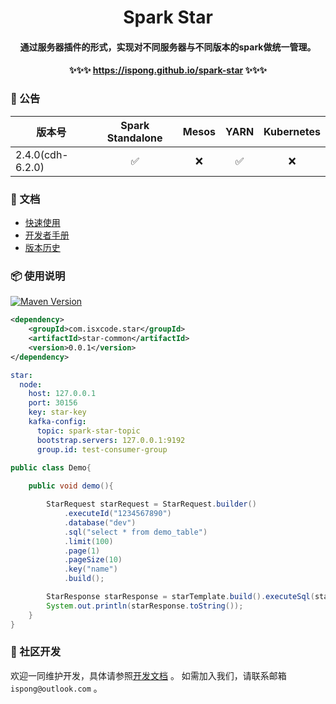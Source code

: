 <h1 align="center">
    Spark Star
</h1>

<h4 align="center">
    通过服务器插件的形式，实现对不同服务器与不同版本的spark做统一管理。
</h4>

<h4 align="center">
    ✨✨✨ <a href="https://ispong.github.io/spark-star">https://ispong.github.io/spark-star</a> ✨✨✨
</h4>

### 📢 公告

| 版本号              |  Spark Standalone  | Mesos |        YARN        | Kubernetes |
|------------------|:------------------:|:-----:|:------------------:|:----------:|
| 2.4.0(cdh-6.2.0) | :white_check_mark: |  :x:  | :white_check_mark: |    :x:     |

### 📒 文档

- [快速使用](https://ispong.github.io/flink-acorn/#/zh-cn/quickstart)
- [开发者手册](https://ispong.github.io/flink-acorn/#/zh-cn/contributing)
- [版本历史](https://ispong.github.io/flink-acorn/#/zh-cn/changelog)

### 📦 使用说明

[![Maven Version](https://img.shields.io/maven-central/v/com.isxcode.star/star-common)](https://search.maven.org/artifact/com.isxcode.star/star-common)

```xml
<dependency>
    <groupId>com.isxcode.star</groupId>
    <artifactId>star-common</artifactId>
    <version>0.0.1</version>
</dependency>
```

```yaml
star:
  node:
    host: 127.0.0.1
    port: 30156
    key: star-key
    kafka-config:
      topic: spark-star-topic
      bootstrap.servers: 127.0.0.1:9192
      group.id: test-consumer-group
```

```java
public class Demo{
    
    public void demo(){

        StarRequest starRequest = StarRequest.builder()
            .executeId("1234567890")
            .database("dev")
            .sql("select * from demo_table")
            .limit(100)
            .page(1)
            .pageSize(10)
            .key("name")
            .build();

        StarResponse starResponse = starTemplate.build().executeSql(starRequest);
        System.out.println(starResponse.toString());
    }
}
```

### 👏 社区开发

欢迎一同维护开发，具体请参照[开发文档](https://github.com/ispong/spark-star/blob/main/CONTRIBUTING.md) 。
如需加入我们，请联系邮箱 `ispong@outlook.com` 。
